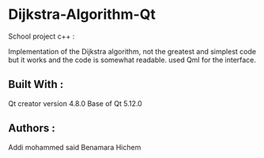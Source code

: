 # Dijkstra-Algorithm-Qt

School project c++ :

Implementation of the Dijkstra algorithm, not the greatest and simplest code but it works and the code is somewhat readable. 
used Qml for the interface.


## Built With :
  Qt creator version 4.8.0
  Base of Qt 5.12.0
  
  
 ## Authors :
 Addi mohammed said 
 Benamara Hichem 
